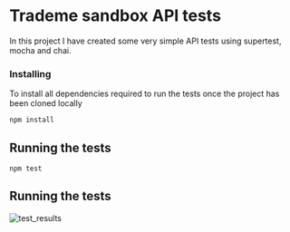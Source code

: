 # Trademe sandbox API tests

In this project I have created some very simple API tests using supertest, mocha and chai.

### Installing

To install all dependencies required to run the tests once the project has been cloned locally
```
npm install
```

## Running the tests

```
npm test
```

## Running the tests
![test_results](https://user-images.githubusercontent.com/11692981/79923149-0fe0d400-8489-11ea-9755-fa7ffdb4f185.png)
